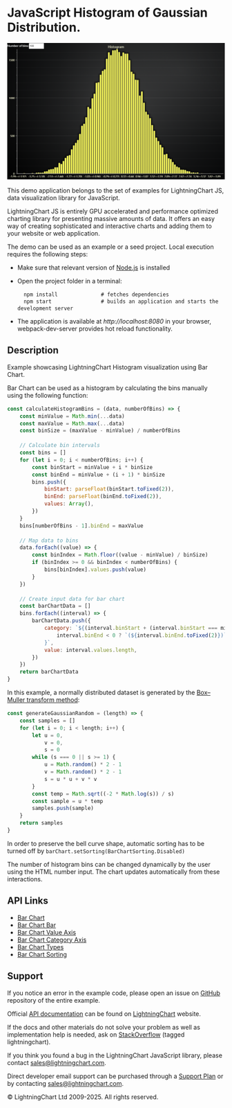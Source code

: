 # JavaScript Histogram of Gaussian Distribution.

![JavaScript Histogram of Gaussian Distribution.](histogramGaussian-darkGold.png)

This demo application belongs to the set of examples for LightningChart JS, data visualization library for JavaScript.

LightningChart JS is entirely GPU accelerated and performance optimized charting library for presenting massive amounts of data. It offers an easy way of creating sophisticated and interactive charts and adding them to your website or web application.

The demo can be used as an example or a seed project. Local execution requires the following steps:

-   Make sure that relevant version of [Node.js](https://nodejs.org/en/download/) is installed
-   Open the project folder in a terminal:

          npm install              # fetches dependencies
          npm start                # builds an application and starts the development server

-   The application is available at _http://localhost:8080_ in your browser, webpack-dev-server provides hot reload functionality.


## Description

Example showcasing LightningChart Histogram visualization using Bar Chart.

Bar Chart can be used as a histogram by calculating the bins manually using the following function:

```js
const calculateHistogramBins = (data, numberOfBins) => {
    const minValue = Math.min(...data)
    const maxValue = Math.max(...data)
    const binSize = (maxValue - minValue) / numberOfBins

    // Calculate bin intervals
    const bins = []
    for (let i = 0; i < numberOfBins; i++) {
        const binStart = minValue + i * binSize
        const binEnd = minValue + (i + 1) * binSize
        bins.push({
            binStart: parseFloat(binStart.toFixed(2)),
            binEnd: parseFloat(binEnd.toFixed(2)),
            values: Array(),
        })
    }
    bins[numberOfBins - 1].binEnd = maxValue

    // Map data to bins
    data.forEach((value) => {
        const binIndex = Math.floor((value - minValue) / binSize)
        if (binIndex >= 0 && binIndex < numberOfBins) {
            bins[binIndex].values.push(value)
        }
    })

    // Create input data for bar chart
    const barChartData = []
    bins.forEach((interval) => {
        barChartData.push({
            category: `${(interval.binStart + (interval.binStart === minValue ? 0 : 0.01)).toFixed(2)}—${
                interval.binEnd < 0 ? `(${interval.binEnd.toFixed(2)})` : interval.binEnd.toFixed(2)
            }`,
            value: interval.values.length,
        })
    })
    return barChartData
}
```

In this example, a normally distributed dataset is generated by the [Box–Muller transform method](https://en.wikipedia.org/wiki/Box%E2%80%93Muller_transform):

```js
const generateGaussianRandom = (length) => {
    const samples = []
    for (let i = 0; i < length; i++) {
        let u = 0,
            v = 0,
            s = 0
        while (s === 0 || s >= 1) {
            u = Math.random() * 2 - 1
            v = Math.random() * 2 - 1
            s = u * u + v * v
        }
        const temp = Math.sqrt((-2 * Math.log(s)) / s)
        const sample = u * temp
        samples.push(sample)
    }
    return samples
}
```

In order to preserve the bell curve shape, automatic sorting has to be turned off by `barChart.setSorting(BarChartSorting.Disabled)`

The number of histogram bins can be changed dynamically by the user using the HTML number input. The chart updates automatically from these interactions.


## API Links

* [Bar Chart]
* [Bar Chart Bar]
* [Bar Chart Value Axis ]
* [Bar Chart Category Axis]
* [Bar Chart Types]
* [Bar Chart Sorting]


## Support

If you notice an error in the example code, please open an issue on [GitHub][0] repository of the entire example.

Official [API documentation][1] can be found on [LightningChart][2] website.

If the docs and other materials do not solve your problem as well as implementation help is needed, ask on [StackOverflow][3] (tagged lightningchart).

If you think you found a bug in the LightningChart JavaScript library, please contact sales@lightningchart.com.

Direct developer email support can be purchased through a [Support Plan][4] or by contacting sales@lightningchart.com.

[0]: https://github.com/Arction/
[1]: https://lightningchart.com/lightningchart-js-api-documentation/
[2]: https://lightningchart.com
[3]: https://stackoverflow.com/questions/tagged/lightningchart
[4]: https://lightningchart.com/support-services/

© LightningChart Ltd 2009-2025. All rights reserved.


[Bar Chart]: https://lightningchart.com/js-charts/api-documentation/v8.0.0/classes/BarChart.html
[Bar Chart Bar]: https://lightningchart.com/js-charts/api-documentation/v8.0.0/classes/BarChartBar.html
[Bar Chart Value Axis ]: https://lightningchart.com/js-charts/api-documentation/v8.0.0/classes/BarChartValueAxis.html
[Bar Chart Category Axis]: https://lightningchart.com/js-charts/api-documentation/v8.0.0/classes/BarChartCategoryAxis.html
[Bar Chart Types]: https://lightningchart.com/js-charts/api-documentation/v8.0.0/variables/BarChartTypes.html
[Bar Chart Sorting]: https://lightningchart.com/js-charts/api-documentation/v8.0.0/variables/BarChartSorting.html

